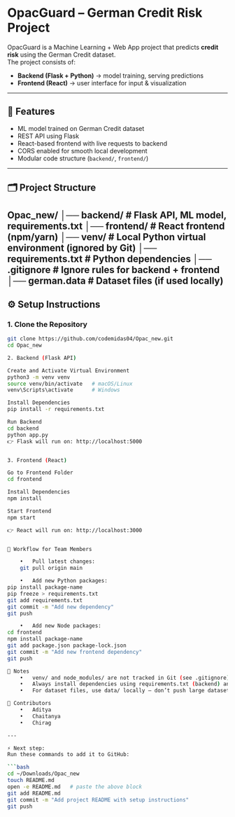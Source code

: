 # OpacGuard – German Credit Risk Project

OpacGuard is a Machine Learning + Web App project that predicts **credit risk** using the German Credit dataset.  
The project consists of:

- **Backend (Flask + Python)** → model training, serving predictions
- **Frontend (React)** → user interface for input & visualization

---

## 🚀 Features
- ML model trained on German Credit dataset
- REST API using Flask
- React-based frontend with live requests to backend
- CORS enabled for smooth local development
- Modular code structure (`backend/`, `frontend/`)

---

## 🗂 Project Structure
Opac_new/
│── backend/          # Flask API, ML model, requirements.txt
│── frontend/         # React frontend (npm/yarn)
│── venv/             # Local Python virtual environment (ignored by Git)
│── requirements.txt  # Python dependencies
│── .gitignore        # Ignore rules for backend + frontend
│── german.data       # Dataset files (if used locally)
---

## ⚙️ Setup Instructions

### 1. Clone the Repository
```bash
git clone https://github.com/codemidas04/Opac_new.git
cd Opac_new

2. Backend (Flask API)

Create and Activate Virtual Environment
python3 -m venv venv
source venv/bin/activate   # macOS/Linux
venv\Scripts\activate      # Windows

Install Dependencies
pip install -r requirements.txt

Run Backend
cd backend
python app.py
👉 Flask will run on: http://localhost:5000


3. Frontend (React)

Go to Frontend Folder
cd frontend

Install Dependencies
npm install

Start Frontend
npm start

👉 React will run on: http://localhost:3000


🔄 Workflow for Team Members

	•	Pull latest changes:
    git pull origin main

	•	Add new Python packages:
pip install package-name
pip freeze > requirements.txt
git add requirements.txt
git commit -m "Add new dependency"
git push

	•	Add new Node packages:
cd frontend
npm install package-name
git add package.json package-lock.json
git commit -m "Add new frontend dependency"
git push

📝 Notes
	•	venv/ and node_modules/ are not tracked in Git (see .gitignore).
	•	Always install dependencies using requirements.txt (backend) and npm install (frontend).
	•	For dataset files, use data/ locally — don’t push large datasets to GitHub.

👥 Contributors
	•	Aditya
	•	Chaitanya
	•	Chirag

---

⚡ Next step:  
Run these commands to add it to GitHub:

```bash
cd ~/Downloads/Opac_new
touch README.md
open -e README.md   # paste the above block
git add README.md
git commit -m "Add project README with setup instructions"
git push

